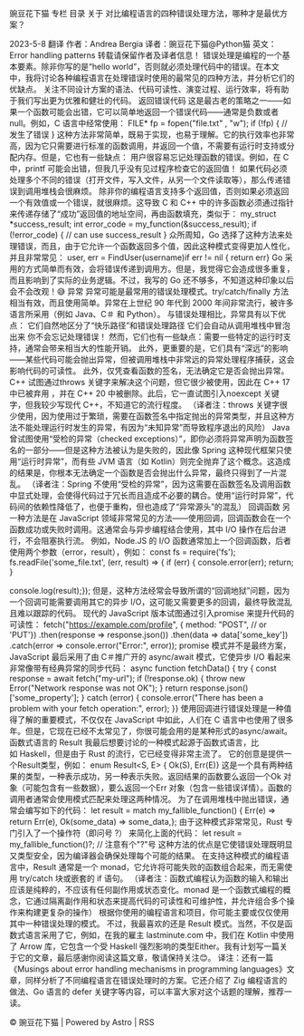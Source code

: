 豌豆花下猫
专栏
目录
关于
对比编程语言的四种错误处理方法，哪种才是最优方案？




2023-5-8 翻译
作者：Andrea Bergia
译者：豌豆花下猫@Python猫
英文：Error handling patterns
转载请保留作者及译者信息！
错误处理是编程的一个基本要素。除非你写的是“hello world”，否则就必须处理代码中的错误。在本文中，我将讨论各种编程语言在处理错误时使用的最常见的四种方法，并分析它们的优缺点。
关注不同设计方案的语法、代码可读性、演变过程、运行效率，将有助于我们写出更为优雅和健壮的代码。
返回错误代码
这是最古老的策略之一——如果一个函数可能会出错，它可以简单地返回一个错误代码——通常是负数或者null。例如，C 语言中经常使用：
FILE* fp = fopen("file.txt" , "w");
if (!fp) {
  // 发生了错误
}
这种方法非常简单，既易于实现，也易于理解。它的执行效率也非常高，因为它只需要进行标准的函数调用，并返回一个值，不需要有运行时支持或分配内存。但是，它也有一些缺点：
用户很容易忘记处理函数的错误。例如，在 C 中，printf 可能会出错，但我几乎没有见过程序检查它的返回值！
如果代码必须处理多个不同的错误（打开文件，写入文件，从另一个文件读取等），那么传递错误到调用堆栈会很麻烦。
除非你的编程语言支持多个返回值，否则如果必须返回一个有效值或一个错误，就很麻烦。这导致 C 和 C++ 中的许多函数必须通过指针来传递存储了“成功”返回值的地址空间，再由函数填充，类似于：
my_struct *success_result;
int error_code = my_function(&success_result);
if (!error_code) {
  // can use success_result
}
众所周知，Go 选择了这种方法来处理错误，而且，由于它允许一个函数返回多个值，因此这种模式变得更加人性化，并且非常常见：
user, err = FindUser(username)if err != nil {
    return err}
Go 采用的方式简单而有效，会将错误传递到调用方。但是，我觉得它会造成很多重复，而且影响到了实际的业务逻辑。不过，我写的 Go 还不够多，不知道这种印象以后会不会改观！😅
异常
异常可能是最常用的错误处理模式。try/catch/finally 方法相当有效，而且使用简单。异常在上世纪 90 年代到 2000 年间非常流行，被许多语言所采用（例如 Java、C＃ 和 Python）。
与错误处理相比，异常具有以下优点：
它们自然地区分了“快乐路径”和错误处理路径
它们会自动从调用堆栈中冒泡出来
你不会忘记处理错误！
然而，它们也有一些缺点：需要一些特定的运行时支持，通常会带来相当大的性能开销。
此外，更重要的是，它们具有“深远”的影响——某些代码可能会抛出异常，但被调用堆栈中非常远的异常处理程序捕获，这会影响代码的可读性。
此外，仅凭查看函数的签名，无法确定它是否会抛出异常。
C++ 试图通过throws 关键字来解决这个问题，但它很少被使用，因此在 C++ 17 中已被弃用 ，并在 C++ 20 中被删除。此后，它一直试图引入noexcept 关键字，但我较少写现代 C++，不知道它的流行程度。
（译者注：throws 关键字很少使用，因为使用过于繁琐，需要在函数签名中指定抛出的异常类型，并且这种方法不能处理运行时发生的异常，有因为“未知异常”而导致程序退出的风险）
Java 曾试图使用“受检的异常（checked exceptions）”，即你必须将异常声明为函数签名的一部分——但是这种方法被认为是失败的，因此像 Spring 这种现代框架只使用“运行时异常”，而有些 JVM 语言（如 Kotlin）则完全抛弃了这个概念。这造成的结果是，你根本无法确定一个函数是否会抛出什么异常，最终只得到了一片混乱。
（译者注：Spring 不使用“受检的异常”，因为这需要在函数签名及调用函数中显式处理，会使得代码过于冗长而且造成不必要的耦合。使用“运行时异常”，代码间的依赖性降低了，也便于重构，但也造成了“异常源头”的混乱）
回调函数
另一种方法是在 JavaScript 领域非常常见的方法——使用回调，回调函数会在一个函数成功或失败时调用。这通常会与异步编程结合使用，其中 I/O 操作在后台进行，不会阻塞执行流。
例如，Node.JS 的 I/O 函数通常加上一个回调函数，后者使用两个参数（error，result），例如：
const fs = require('fs');
fs.readFile('some_file.txt', (err, result) => {
  if (err) {
    console.error(err);
    return;
  }

  console.log(result);});
但是，这种方法经常会导致所谓的“回调地狱”问题，因为一个回调可能需要调用其它的异步 I/O，这可能又需要更多的回调，最终导致混乱且难以跟踪的代码。
现代的 JavaScript 版本试图通过引入promise 来提升代码的可读性：
fetch("https://example.com/profile", {
      method: "POST", // or 'PUT'})
  .then(response => response.json())
  .then(data => data['some_key'])
  .catch(error => console.error("Error:", error));
promise 模式并不是最终方案，JavaScript 最后采用了由 C＃推广开的 async/await 模式，它使异步 I/O 看起来非常像带有经典异常的同步代码：
async function fetchData() {
  try {
    const response = await fetch("my-url");
    if (!response.ok) {
      throw new Error("Network response was not OK");
    }
    return response.json()['some_property'];
  } catch (error) {
    console.error("There has been a problem with your fetch operation:", error);
  }}
使用回调进行错误处理是一种值得了解的重要模式，不仅仅在 JavaScript 中如此，人们在 C 语言中也使用了很多年。但是，它现在已经不太常见了，你很可能会用的是某种形式的async/await。
函数式语言的 Result
我最后想要讨论的一种模式起源于函数式语言，比如 Haskell，但是由于 Rust 的流行，它已经变得非常主流了。
它的创意是提供一个Result类型，例如：
enum Result<S, E> {
  Ok(S),
  Err(E)}
这是一个具有两种结果的类型，一种表示成功，另一种表示失败。返回结果的函数要么返回一个Ok 对象（可能包含有一些数据），要么返回一个Err 对象（包含一些错误详情）。函数的调用者通常会使用模式匹配来处理这两种情况。
为了在调用堆栈中抛出错误，通常会编写如下的代码：
let result = match my_fallible_function() {
  Err(e) => return Err(e),
  Ok(some_data) => some_data,};
由于这种模式非常常见，Rust 专门引入了一个操作符（即问号 ?） 来简化上面的代码：
let result = my_fallible_function()?;   // 注意有个"?"号
这种方法的优点是它使错误处理既明显又类型安全，因为编译器会确保处理每个可能的结果。
在支持这种模式的编程语言中，Result 通常是一个 monad，它允许将可能失败的函数组合起来，而无需使用 try/catch 块或嵌套的 if 语句。
（译者注：函数式编程认为函数的输入和输出应该是纯粹的，不应该有任何副作用或状态变化。monad 是一个函数式编程的概念，它通过隔离副作用和状态来提高代码的可读性和可维护性，并允许组合多个操作来构建更复杂的操作）
根据你使用的编程语言和项目，你可能主要或仅仅使用其中一种错误处理的模式。
不过，我最喜欢的还是 Result 模式。当然，不仅是函数式语言采用了它，例如，在我的雇主 lastminute.com 中，我们在 Kotlin 中使用了 Arrow 库，它包含一个受 Haskell 强烈影响的类型Either。我有计划写一篇关于它的文章，最后感谢你阅读这篇文章，敬请保持关注😊。
译注：还有一篇《Musings about error handling mechanisms in programming languages》文章，同样分析了不同编程语言在错误处理时的方案。它还介绍了 Zig 编程语言的做法、Go 语言的 defer 关键字等内容，可以丰富大家对这个话题的理解，推荐一读。

© 豌豆花下猫 | Powered by Astro | RSS

